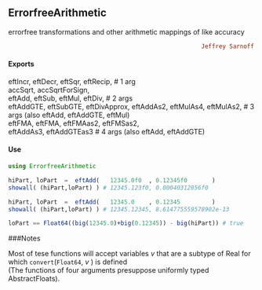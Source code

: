## ErrorfreeArithmetic
errorfree transformations and other arithmetic mappings of like accuracy
```ruby
                                                       Jeffrey Sarnoff © 2016-Mar-22 at New York
```
#### Exports
  eftIncr, eftDecr, eftSqr, eftRecip,   # 1 arg  
  accSqrt, accSqrtForSign,  
  eftAdd, eftSub, eftMul, eftDiv,       # 2 args  
  eftAddGTE, eftSubGTE, eftDivApprox,
  eftAddAs2, eftMulAs4, eftMulAs2,      # 3 args (also eftAdd, eftAddGTE, eftMul)  
  eftFMA, eftFMA, eftFMAas2, eftFMSas2,  
  eftAddAs3, eftAddGTEas3               # 4 args (also eftAdd, eftAddGTE)

#### Use
```julia
using ErrorfreeArithmetic

hiPart, loPart  =  eftAdd(   12345.0f0  , 0.12345f0       ) 
showall( (hiPart,loPart) ) # 12345.123f0, 0.00040312856f0

hiPart, loPart  =  eftAdd(   12345.0    , 0.12345         ) 
showall( (hiPart,loPart) ) # 12345.12345, 8.614775559578902e-13

loPart == Float64((big(12345.0)+big(0.12345)) - big(hiPart)) # true


```
###Notes

Most of tese functions will accept variables _v_ that are a subtype of Real for which `convert`(`Float64`, _v_ ) is defined  
(The functions of four arguments presuppose uniformly typed AbstractFloats).
